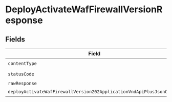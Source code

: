 # DeployActivateWafFirewallVersionResponse


## Fields

| Field                                                                                                                                                   | Type                                                                                                                                                    | Required                                                                                                                                                | Description                                                                                                                                             |
| ------------------------------------------------------------------------------------------------------------------------------------------------------- | ------------------------------------------------------------------------------------------------------------------------------------------------------- | ------------------------------------------------------------------------------------------------------------------------------------------------------- | ------------------------------------------------------------------------------------------------------------------------------------------------------- |
| `contentType`                                                                                                                                           | *string*                                                                                                                                                | :heavy_check_mark:                                                                                                                                      | N/A                                                                                                                                                     |
| `statusCode`                                                                                                                                            | *number*                                                                                                                                                | :heavy_check_mark:                                                                                                                                      | N/A                                                                                                                                                     |
| `rawResponse`                                                                                                                                           | [AxiosResponse>](https://axios-http.com/docs/res_schema)                                                                                                | :heavy_minus_sign:                                                                                                                                      | N/A                                                                                                                                                     |
| `deployActivateWafFirewallVersion202ApplicationVndApiPlusJsonObject`                                                                                    | [DeployActivateWafFirewallVersion202ApplicationVndApiPlusJson](../../models/operations/deployactivatewaffirewallversion202applicationvndapiplusjson.md) | :heavy_minus_sign:                                                                                                                                      | Accepted                                                                                                                                                |